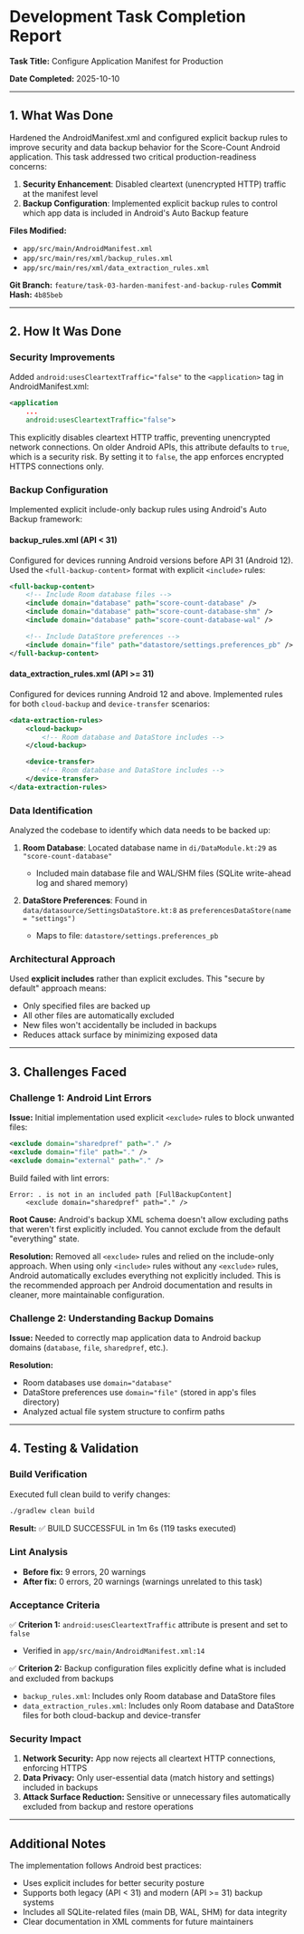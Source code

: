 # Development Task Completion Report

**Task Title:**
Configure Application Manifest for Production

**Date Completed:**
2025-10-10

---

## 1. What Was Done

Hardened the AndroidManifest.xml and configured explicit backup rules to improve security and data backup behavior for the Score-Count Android application. This task addressed two critical production-readiness concerns:

1. **Security Enhancement**: Disabled cleartext (unencrypted HTTP) traffic at the manifest level
2. **Backup Configuration**: Implemented explicit backup rules to control which app data is included in Android's Auto Backup feature

**Files Modified:**
- `app/src/main/AndroidManifest.xml`
- `app/src/main/res/xml/backup_rules.xml`
- `app/src/main/res/xml/data_extraction_rules.xml`

**Git Branch:** `feature/task-03-harden-manifest-and-backup-rules`
**Commit Hash:** `4b85beb`

---

## 2. How It Was Done

### Security Improvements

Added `android:usesCleartextTraffic="false"` to the `<application>` tag in AndroidManifest.xml:

```xml
<application
    ...
    android:usesCleartextTraffic="false">
```

This explicitly disables cleartext HTTP traffic, preventing unencrypted network connections. On older Android APIs, this attribute defaults to `true`, which is a security risk. By setting it to `false`, the app enforces encrypted HTTPS connections only.

### Backup Configuration

Implemented explicit include-only backup rules using Android's Auto Backup framework:

#### backup_rules.xml (API < 31)
Configured for devices running Android versions before API 31 (Android 12). Used the `<full-backup-content>` format with explicit `<include>` rules:

```xml
<full-backup-content>
    <!-- Include Room database files -->
    <include domain="database" path="score-count-database" />
    <include domain="database" path="score-count-database-shm" />
    <include domain="database" path="score-count-database-wal" />

    <!-- Include DataStore preferences -->
    <include domain="file" path="datastore/settings.preferences_pb" />
</full-backup-content>
```

#### data_extraction_rules.xml (API >= 31)
Configured for devices running Android 12 and above. Implemented rules for both `cloud-backup` and `device-transfer` scenarios:

```xml
<data-extraction-rules>
    <cloud-backup>
        <!-- Room database and DataStore includes -->
    </cloud-backup>

    <device-transfer>
        <!-- Room database and DataStore includes -->
    </device-transfer>
</data-extraction-rules>
```

### Data Identification

Analyzed the codebase to identify which data needs to be backed up:

1. **Room Database**: Located database name in `di/DataModule.kt:29` as `"score-count-database"`
   - Included main database file and WAL/SHM files (SQLite write-ahead log and shared memory)

2. **DataStore Preferences**: Found in `data/datasource/SettingsDataStore.kt:8` as `preferencesDataStore(name = "settings")`
   - Maps to file: `datastore/settings.preferences_pb`

### Architectural Approach

Used **explicit includes** rather than explicit excludes. This "secure by default" approach means:
- Only specified files are backed up
- All other files are automatically excluded
- New files won't accidentally be included in backups
- Reduces attack surface by minimizing exposed data

---

## 3. Challenges Faced

### Challenge 1: Android Lint Errors

**Issue:**
Initial implementation used explicit `<exclude>` rules to block unwanted files:

```xml
<exclude domain="sharedpref" path="." />
<exclude domain="file" path="." />
<exclude domain="external" path="." />
```

Build failed with lint errors:
```
Error: . is not in an included path [FullBackupContent]
    <exclude domain="sharedpref" path="." />
```

**Root Cause:**
Android's backup XML schema doesn't allow excluding paths that weren't first explicitly included. You cannot exclude from the default "everything" state.

**Resolution:**
Removed all `<exclude>` rules and relied on the include-only approach. When using only `<include>` rules without any `<exclude>` rules, Android automatically excludes everything not explicitly included. This is the recommended approach per Android documentation and results in cleaner, more maintainable configuration.

### Challenge 2: Understanding Backup Domains

**Issue:**
Needed to correctly map application data to Android backup domains (`database`, `file`, `sharedpref`, etc.).

**Resolution:**
- Room databases use `domain="database"`
- DataStore preferences use `domain="file"` (stored in app's files directory)
- Analyzed actual file system structure to confirm paths

---

## 4. Testing & Validation

### Build Verification

Executed full clean build to verify changes:
```bash
./gradlew clean build
```

**Result:** ✅ BUILD SUCCESSFUL in 1m 6s (119 tasks executed)

### Lint Analysis

- **Before fix:** 9 errors, 20 warnings
- **After fix:** 0 errors, 20 warnings (warnings unrelated to this task)

### Acceptance Criteria

✅ **Criterion 1:** `android:usesCleartextTraffic` attribute is present and set to `false`
   - Verified in `app/src/main/AndroidManifest.xml:14`

✅ **Criterion 2:** Backup configuration files explicitly define what is included and excluded from backups
   - `backup_rules.xml`: Includes only Room database and DataStore files
   - `data_extraction_rules.xml`: Includes only Room database and DataStore files for both cloud-backup and device-transfer

### Security Impact

1. **Network Security:** App now rejects all cleartext HTTP connections, enforcing HTTPS
2. **Data Privacy:** Only user-essential data (match history and settings) included in backups
3. **Attack Surface Reduction:** Sensitive or unnecessary files automatically excluded from backup and restore operations

---

## Additional Notes

The implementation follows Android best practices:
- Uses explicit includes for better security posture
- Supports both legacy (API < 31) and modern (API >= 31) backup systems
- Includes all SQLite-related files (main DB, WAL, SHM) for data integrity
- Clear documentation in XML comments for future maintainers
